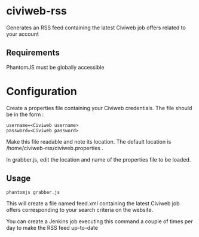 civiweb-rss
===========

Generates an RSS feed containing the latest Civiweb job offers related to your account

## Requirements

PhantomJS must be globally accessible

# Configuration

Create a properties file containing your Civiweb credentials. The file should be in the form :

```
username=<Civiweb username>
password=<Civiweb password>
```

Make this file readable and note its location. The default location is /home/civiweb-rss/civiweb.properties .

In grabber.js, edit the location and name of the properties file to be loaded.

## Usage

```
phantomjs grabber.js
```

This will create a file named feed.xml containing the latest Civiweb job offers corresponding to your search criteria on the website.

You can create a Jenkins job executing this command a couple of times per day to make the RSS feed up-to-date
